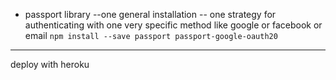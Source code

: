 * passport library --one general installation -- one strategy for authenticating with one very specific method like google or facebook or email
`npm install --save passport passport-google-oauth20`
----
deploy with heroku
